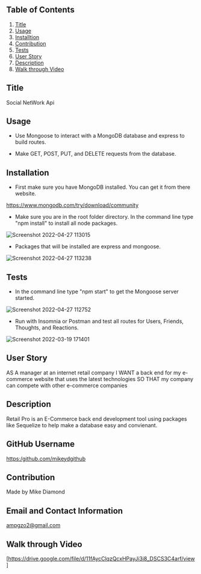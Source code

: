 
  ## Table of Contents
  1. [Title](#Title)
  2. [Usage](#Usage)
  3. [Installtion](#Installtion)
  5. [Contribution](#Contribution)
  6. [Tests](#Test)
  7. [User Story](#Story)
  8. [Description](#Description)
  9. [Walk through Video](#Video)

  ## Title

  Social NetWork Api
  
  ## Usage

  * Use Mongoose to interact with a MongoDB database and express to build routes.

  * Make GET, POST, PUT, and DELETE requests from the database.

  ## Installation
  
  * First make sure you have MongoDB installed. You can get it from there website. 

  https://www.mongodb.com/try/download/community

  * Make sure you are in the root folder directory. In the command line type "npm install" to install all node packages.
  
  ![Screenshot 2022-04-27 113015](https://user-images.githubusercontent.com/94988620/165555208-e160cdc2-6951-4ce9-883b-09789432edb1.png)
  
  * Packages that will be installed are express and mongoose. 
  
  ![Screenshot 2022-04-27 113238](https://user-images.githubusercontent.com/94988620/165555720-2aa71671-dc2e-4417-943c-98b0f8f4d520.png)
  

  ## Tests
  
  * In the command line type "npm start" to get the Mongoose server started.
  
  ![Screenshot 2022-04-27 112752](https://user-images.githubusercontent.com/94988620/165555045-b637a52f-b235-4d28-a960-649d65d32edb.png)

  
  * Run with Insomnia or Postman and test all routes for Users, Friends, Thoughts, and Reactions.
  
  ![Screenshot 2022-03-19 171401](https://user-images.githubusercontent.com/94988620/159138590-38510e8d-befb-4173-be24-60c59633084d.jpg)

  
  ## User Story

  AS A manager at an internet retail company
  I WANT a back end for my e-commerce website that uses the latest technologies
  SO THAT my company can compete with other e-commerce companies

  ## Description

  Retail Pro is an E-Commerce back end development tool using packages like Sequelize to help make a database easy and convienant. 

  ## GitHub Username
    
  [https:/github.com/mikeydgithub](https:/github.com/mikeydgithub)
  
  ## Contribution

  Made by Mike Diamond
  
  ## Email and Contact Information
     
  ampgzo2@gmail.com

  ## Walk through Video
  [https://drive.google.com/file/d/11fAycClqzQcxHPayJi3i8_DSCS3C4arf/view]
  
